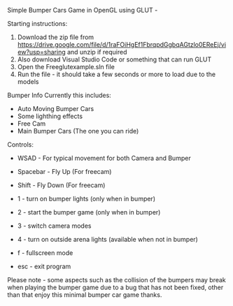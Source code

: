 Simple Bumper Cars Game in OpenGL using GLUT - 

Starting instructions:
1. Download the zip file from https://drive.google.com/file/d/1raFOiHgEf1FbrqpdGgbqAGtzlo0EReEj/view?usp=sharing and unzip if required
2. Also download Visual Studio Code or something that can run GLUT
3. Open the Freeglutexample.sln file
4. Run the file - it should take a few seconds or more to load due to the models

Bumper Info
Currently this includes:

- Auto Moving Bumper Cars
- Some lighthing effects
- Free Cam
- Main Bumper Cars (The one you can ride)

Controls:

* WSAD - For typical movement for both Camera and Bumper
* Spacebar - Fly Up (For freecam)
* Shift - Fly Down (For freecam)

* 1 - turn on bumper lights (only when in bumper)
* 2 - start the bumper game (only when in bumper)
* 3 - switch camera modes
* 4 - turn on outside arena lights (available when not in bumper)

* f - fullscreen mode
* esc - exit program

Please note - some aspects such as the collision of the bumpers may break when playing the bumper game due to a bug that has not been fixed, other than that enjoy this minimal bumper car game thanks.



